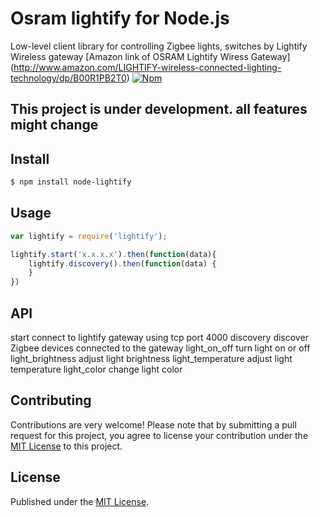 # Osram lightify for Node.js

Low-level client library for controlling Zigbee lights, switches by Lightify Wireless gateway
[Amazon link of OSRAM Lightify Wiress Gateway] (http://www.amazon.com/LIGHTIFY-wireless-connected-lighting-technology/dp/B00R1PB2T0)
[![Npm](https://img.shields.io/npm/v/node-lightify.svg)](http://npmjs.com/package/node-lightify)

## This project is under development. all features might change


## Install

```bash
$ npm install node-lightify
```

## Usage

```javascript
var lightify = require('lightify');

lightify.start('x.x.x.x').then(function(data){
    lightify.discovery().then(function(data) {
    }
})
```

## API
start   connect to lightify gateway using tcp port 4000
discovery  discover Zigbee devices connected to the gateway
light_on_off  turn light on or off
light_brightness adjust light brightness
light_temperature  adjust light temperature
light_color        change light color


## Contributing

Contributions are very welcome! Please note that by submitting a pull request for this project, you agree to license your contribution under the [MIT License](https://github.com/rainlake/lightify/blob/master/LICENSE) to this project.

## License

Published under the [MIT License](https://github.com/rainlake/lightify/blob/master/LICENSE).
